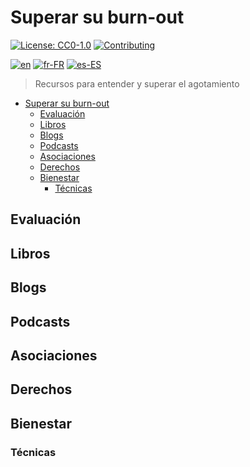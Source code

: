 # Superar su burn-out

[![License: CC0-1.0](https://licensebuttons.net/l/zero/1.0/80x15.png)](http://creativecommons.org/publicdomain/zero/1.0/)
[![Contributing](https://img.shields.io/badge/Contributing-purple.svg)](https://github-com.translate.goog/burnyDay/awesome-burnout-overcome/blob/main/CONTRIBUTING.md?_x_tr_sl=auto&_x_tr_tl=es&_x_tr_hl=en-US&_x_tr_pto=wapp)

[![en](https://img.shields.io/badge/language-english-red.svg)](https://github.com/burnyDay/awesome-burnout/blob/main/README.md)
[![fr-FR](https://img.shields.io/badge/langue-français-blue.svg)](https://github.com/burnyDay/awesome-burnout/blob/main/README.fr-FR.md)
[![es-ES](https://img.shields.io/badge/idoma-español-yellow.svg)](https://github.com/burnyDay/awesome-burnout/blob/main/README.es-ES.md)

> Recursos para entender y superar el agotamiento

<!--ts-->
* [Superar su burn-out](README.es-ES.md#superar-su-burn-out)
    * [Evaluación](README.es-ES.md#evaluación)
    * [Libros](README.es-ES.md#libros)
    * [Blogs](README.es-ES.md#blogs)
    * [Podcasts](README.es-ES.md#podcasts)
    * [Asociaciones](README.es-ES.md#asociaciones)
    * [Derechos](README.es-ES.md#derechos)
    * [Bienestar](README.es-ES.md#bienestar)
        * [Técnicas](README.es-ES.md#técnicas)
<!--te-->

## Evaluación

## Libros

## Blogs

## Podcasts

## Asociaciones

## Derechos

## Bienestar

### Técnicas
